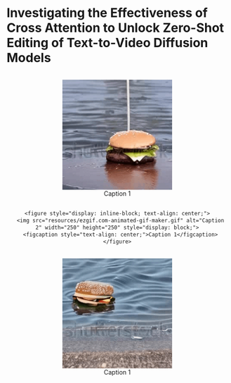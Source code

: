 # Investigating the Effectiveness of Cross Attention to Unlock Zero-Shot Editing of Text-to-Video Diffusion Models



<div align="center">
  <div style="display: inline-block; text-align: center;">
    <figure style="display: inline-block; text-align: center;">
      <img src="resources/original-burger.gif" alt="Caption 1" width="250" height="250" style="display: block;">
      <figcaption style="text-align: center;">Caption 1</figcaption>
    </figure>
  </div>
  
  <div style="display: inline-block; text-align: center;">

    <figure style="display: inline-block; text-align: center;">
      <img src="resources/ezgif.com-animated-gif-maker.gif" alt="Caption 2" width="250" height="250" style="display: block;">
      <figcaption style="text-align: center;">Caption 1</figcaption>
    </figure>
  </div>
  
  <div style="display: inline-block; text-align: center;">
    <figure style="display: inline-block; text-align: center;">
      <img src="resources/edited-burger.gif" alt="Caption 3" width="250" height="250" style="display: block;">
      <figcaption style="text-align: center;">Caption 1</figcaption>
    </figure>
  </div>
</div>
